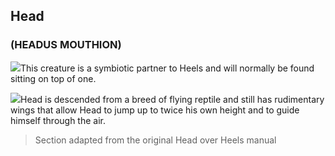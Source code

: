 ## Head 
### (HEADUS MOUTHION)

![](texture-animated-head_walking_towards?float-right)This creature is a symbiotic partner to Heels and will normally be found sitting
on top of one.

![](texture-head_falling_right)Head is descended from a breed of flying reptile and still has
rudimentary wings that allow Head to jump up to twice his own height and to
guide himself through the air.

> Section adapted from the original Head over Heels manual
